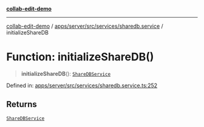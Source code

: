 [**collab-edit-demo**](../../../../../../README.md)

***

[collab-edit-demo](../../../../../../README.md) / [apps/server/src/services/sharedb.service](../README.md) / initializeShareDB

# Function: initializeShareDB()

> **initializeShareDB**(): [`ShareDBService`](../classes/ShareDBService.md)

Defined in: [apps/server/src/services/sharedb.service.ts:252](https://github.com/austyle-io/pub-sub-demo/blob/facd25f09850fc4e78e94ce267c52e173d869933/apps/server/src/services/sharedb.service.ts#L252)

## Returns

[`ShareDBService`](../classes/ShareDBService.md)
